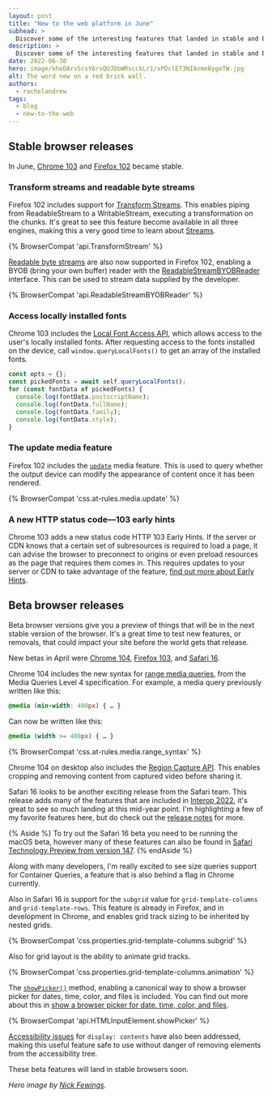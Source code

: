```yaml
---
layout: post
title: "New to the web platform in June"
subhead: >
  Discover some of the interesting features that landed in stable and beta web browsers during June 2022. 
description: >
  Discover some of the interesting features that landed in stable and beta web browsers during June 2022.
date: 2022-06-30
hero: image/kheDArv5csY6rvQUJDbWRscckLr1/xPDclET3NIAnmeBygeTW.jpg
alt: The word new on a red brick wall.
authors:
  - rachelandrew
tags:
  - blog
  - new-to-the-web
---
```


## Stable browser releases

In June, [Chrome 103](https://developer.chrome.com/blog/new-in-chrome-103/) and [Firefox 102](https://developer.mozilla.org/docs/Mozilla/Firefox/Releases/102) became stable.

### Transform streams and readable byte streams

Firefox 102 includes support for [Transform Streams](https://developer.mozilla.org/docs/Web/API/TransformStream). This enables piping from ReadableStream to a WritableStream, executing a transformation on the chunks. It's great to see this feature become available in all three engines, making this a very good time to learn about [Streams](/streams/).

{% BrowserCompat 'api.TransformStream' %}

[Readable byte streams](https://developer.mozilla.org/docs/Web/API/Streams_API#bytestream-related_interfaces) are also now supported in Firefox 102, enabling a BYOB (bring your own buffer) reader with the [ReadableStreamBYOBReader](https://developer.mozilla.org/docs/Web/API/ReadableStreamBYOBReader) interface. This can be used to stream data supplied by the developer. 

{% BrowserCompat 'api.ReadableStreamBYOBReader' %}

### Access locally installed fonts

Chrome 103 includes the [Local Font Access API](/local-fonts/), which allows access to the user's locally installed fonts. After requesting access to the fonts installed on the device, call `window.queryLocalFonts()` to get an array of the installed fonts.

```js
const opts = {};
const pickedFonts = await self.queryLocalFonts();
for (const fontData of pickedFonts) {
  console.log(fontData.postscriptName);
  console.log(fontData.fullName);
  console.log(fontData.family);
  console.log(fontData.style);
}
```

### The update media feature

Firefox 102 includes the [`update`](https://developer.mozilla.org/docs/Web/CSS/@media/update-frequency) media feature. This is used to query whether the output device can modify the appearance of content once it has been rendered.

{% BrowserCompat 'css.at-rules.media.update' %}

### A new HTTP status code—103 early hints

Chrome 103 adds a new status code HTTP 103 Early Hints. If the server or CDN knows that a certain set of subresources is required to load a page, it can advise the browser to preconnect to origins or even preload resources as the page that requires them comes in. This requires updates to your server or CDN to take advantage of the feature, [find out more about Early Hints](https://developer.chrome.com/blog/early-hints/). 

## Beta browser releases

Beta browser versions give you a preview of things that will be in the next stable version of the browser. It's a great time to test new features, or removals, that could impact your site before the world gets that release.

New betas in April were [Chrome 104](https://blog.chromium.org/2022/06/chrome-104-beta-new-media-query-syntax.html), [Firefox 103](https://developer.mozilla.org/docs/Mozilla/Firefox/Releases/103), and [Safari 16](https://developer.apple.com/documentation/safari-release-notes/safari-16-release-notes). 

Chrome 104 includes the new syntax for [range media queries](https://developer.chrome.com/blog/media-query-range-syntax/), from the Media Queries Level 4 specification. For example, a media query previously written like this:

```css
@media (min-width: 400px) { … }
```

Can now be written like this:

```css
@media (width >= 400px) { … }
```

{% BrowserCompat 'css.at-rules.media.range_syntax' %}

Chrome 104 on desktop also includes the [Region Capture API](https://developer.chrome.com/docs/web-platform/region-capture/). This enables cropping and removing content from captured video before sharing it.

Safari 16 looks to be another exciting release from the Safari team. This release adds many of the features that are included in [Interop 2022](/interop-2022/), it's great to see so much landing at this mid-year point. I'm highlighting a few of my favorite features here, but do check out the [release notes](https://developer.apple.com/documentation/safari-release-notes/safari-16-release-notes) for more.

{% Aside %}
To try out the Safari 16 beta you need to be running the macOS beta, however many of these features can also be found in [Safari Technology Preview from version 147](https://webkit.org/blog/12960/release-notes-for-safari-technology-preview-147-with-safari-16-features/).
{% endAside %}

Along with many developers, I'm really excited to see size queries support for Container Queries, a feature that is also behind a flag in Chrome currently.

Also in Safari 16 is support for the `subgrid` value for `grid-template-columns` and `grid-template-rows`. This feature is already in Firefox, and in development in Chrome, and enables grid track sizing to be inherited by nested grids.

{% BrowserCompat 'css.properties.grid-template-columns.subgrid' %}

Also for grid layout is the ability to animate grid tracks.

{% BrowserCompat 'css.properties.grid-template-columns.animation' %}

The [`showPicker()`](https://developer.mozilla.org/docs/Web/API/HTMLInputElement/showPicker) method, enabling a canonical way to show a browser picker for dates, time, color, and files is included. You can find out more about this in [show a browser picker for date, time, color, and files](https://developer.chrome.com/blog/show-picker/).

{% BrowserCompat 'api.HTMLInputElement.showPicker' %}

[Accessibility issues](https://hidde.blog/more-accessible-markup-with-display-contents/) for `display: contents` have also been addressed, making this useful feature safe to use without danger of removing elements from the accessibility tree.

These beta features will land in stable browsers soon.

_Hero image by [Nick Fewings](https://unsplash.com/@jannerboy62)._
